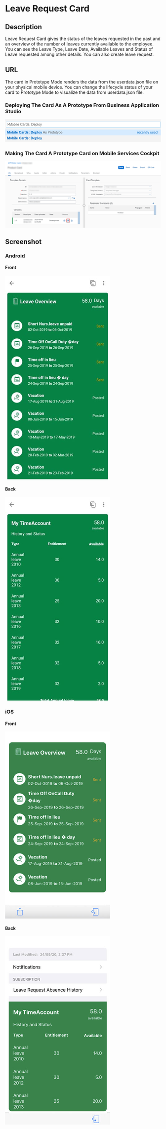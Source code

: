 # Leave Request Card

## Description

Leave Request Card gives the status of the leaves requested in the past and an overview of the number of leaves currently available to the employee.
You can see the Leave Type, Leave Date, Available Leaves and Status of Leave requested among other details. You can also create leave request.

## URL

The card in Prototype Mode renders the data from the userdata.json file on your physical mobile device.
You can change the lifecycle status of your card to Prototype Mode to visualize the data from userdata.json file.

### Deploying The Card As A Prototype From Business Application Studio

![Leave Request Card Business Application Studio Screenshot](screens/deploy-prototype-BAS.png)

### Making The Card A Prototype Card on Mobile Services Cockpit 

![Leave Request Card Mobile Services Cockpit Screenshot](screens/deploy-prototype-mobile-services-cockpit.png)

## Screenshot

### Android

#### Front

![Leave Request Card Android Front Screenshot](screens/android_front.png)

#### Back

![Leave Request Card Android Back Screenshot](screens/android_back.png)

### iOS

#### Front

![Leave Request Card iOS Front Screenshot](screens/ios_front.png)

#### Back

![Leave Request Card iOS Back Screenshot](screens/ios_back.png)
